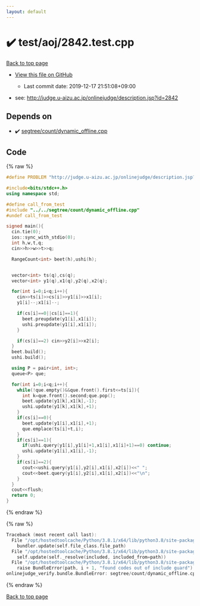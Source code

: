 ```yaml
---
layout: default
---
```


<!-- mathjax config similar to math.stackexchange -->
<script type="text/javascript" async
  src="https://cdnjs.cloudflare.com/ajax/libs/mathjax/2.7.5/MathJax.js?config=TeX-MML-AM_CHTML">
</script>
<script type="text/x-mathjax-config">
  MathJax.Hub.Config({
    TeX: { equationNumbers: { autoNumber: "AMS" }},
    tex2jax: {
      inlineMath: [ ['$','$'] ],
      processEscapes: true
    },
    "HTML-CSS": { matchFontHeight: false },
    displayAlign: "left",
    displayIndent: "2em"
  });
</script>

<script type="text/javascript" src="https://cdnjs.cloudflare.com/ajax/libs/jquery/3.4.1/jquery.min.js"></script>
<script src="https://cdn.jsdelivr.net/npm/jquery-balloon-js@1.1.2/jquery.balloon.min.js" integrity="sha256-ZEYs9VrgAeNuPvs15E39OsyOJaIkXEEt10fzxJ20+2I=" crossorigin="anonymous"></script>
<script type="text/javascript" src="../../../assets/js/copy-button.js"></script>
<link rel="stylesheet" href="../../../assets/css/copy-button.css" />


# :heavy_check_mark: test/aoj/2842.test.cpp

<a href="../../../index.html">Back to top page</a>

* <a href="{{ site.github.repository_url }}/blob/master/test/aoj/2842.test.cpp">View this file on GitHub</a>
    - Last commit date: 2019-12-17 21:51:08+09:00


* see: <a href="http://judge.u-aizu.ac.jp/onlinejudge/description.jsp?id=2842">http://judge.u-aizu.ac.jp/onlinejudge/description.jsp?id=2842</a>


## Depends on

* :heavy_check_mark: <a href="../../../library/segtree/count/dynamic_offline.cpp.html">segtree/count/dynamic_offline.cpp</a>


## Code

<a id="unbundled"></a>
{% raw %}
```cpp
#define PROBLEM "http://judge.u-aizu.ac.jp/onlinejudge/description.jsp?id=2842"

#include<bits/stdc++.h>
using namespace std;

#define call_from_test
#include "../../segtree/count/dynamic_offline.cpp"
#undef call_from_test

signed main(){
  cin.tie(0);
  ios::sync_with_stdio(0);
  int h,w,t,q;
  cin>>h>>w>>t>>q;

  RangeCount<int> beet(h),ushi(h);


  vector<int> ts(q),cs(q);
  vector<int> y1(q),x1(q),y2(q),x2(q);

  for(int i=0;i<q;i++){
    cin>>ts[i]>>cs[i]>>y1[i]>>x1[i];
    y1[i]--;x1[i]--;

    if(cs[i]==0||cs[i]==1){
      beet.preupdate(y1[i],x1[i]);
      ushi.preupdate(y1[i],x1[i]);
    }

    if(cs[i]==2) cin>>y2[i]>>x2[i];
  }
  beet.build();
  ushi.build();

  using P = pair<int, int>;
  queue<P> que;

  for(int i=0;i<q;i++){
    while(!que.empty()&&que.front().first<=ts[i]){
      int k=que.front().second;que.pop();
      beet.update(y1[k],x1[k],-1);
      ushi.update(y1[k],x1[k],+1);
    }
    if(cs[i]==0){
      beet.update(y1[i],x1[i],+1);
      que.emplace(ts[i]+t,i);
    }
    if(cs[i]==1){
      if(ushi.query(y1[i],y1[i]+1,x1[i],x1[i]+1)==0) continue;
      ushi.update(y1[i],x1[i],-1);
    }
    if(cs[i]==2){
      cout<<ushi.query(y1[i],y2[i],x1[i],x2[i])<<" ";
      cout<<beet.query(y1[i],y2[i],x1[i],x2[i])<<"\n";
    }
  }
  cout<<flush;
  return 0;
}

```
{% endraw %}

<a id="bundled"></a>
{% raw %}
```cpp
Traceback (most recent call last):
  File "/opt/hostedtoolcache/Python/3.8.1/x64/lib/python3.8/site-packages/onlinejudge_verify/docs.py", line 342, in write_contents
    bundler.update(self.file_class.file_path)
  File "/opt/hostedtoolcache/Python/3.8.1/x64/lib/python3.8/site-packages/onlinejudge_verify/bundle.py", line 182, in update
    self.update(self._resolve(included, included_from=path))
  File "/opt/hostedtoolcache/Python/3.8.1/x64/lib/python3.8/site-packages/onlinejudge_verify/bundle.py", line 151, in update
    raise BundleError(path, i + 1, "found codes out of include guard")
onlinejudge_verify.bundle.BundleError: segtree/count/dynamic_offline.cpp: line 5: found codes out of include guard

```
{% endraw %}

<a href="../../../index.html">Back to top page</a>

